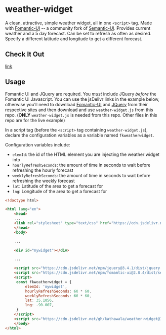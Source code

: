 # weather-widget

A clean, attractive, simple weather widget, all in one `<script>` tag.
Made with [Fomantic-UI](https://github.com/fomantic/Fomantic-UI)
-- a community fork of [Semantic-UI](https://github.com/Semantic-Org/Semantic-UI).
Provides current weather and a 5 day forecast. Can be set to refresh as often as
desired. Specify a different latitude and longitude to get a different forecast.

## Check It Out

[link]()

## Usage

Fomantic UI and JQuery are required. You *must* include JQuery *before*
the Fomantic UI Javascript. You can use the jsDelivr links in the example below,
otherwise you'll need to download [Fomantic-UI](https://github.com/fomantic/Fomantic-UI)
and [JQuery](https://jquery.com/) from their respective sites and then
download and use `weather-widget.js` from this repo. (**ONLY** `weather-widget.js`
is needed from this repo. Other files in this repo are for the live example)

In a script tag (before the `<script>` tag containing `weather-widget.js`),
declare the configuration variables as a variable named `fkweatherwidget`.

Configuration variables include:
* `elemId`: the id of the HTML element you are injecting the weather widget into
* `hourlyRefreshSeconds`: the amount of time in seconds to wait before refreshing the hourly forecast
* `weeklyRefreshSeconds`: the amount of time in seconds to wait before refreshing the weekly forecast
* `lat`: Latitude of the area to get a forecast for
* `lng`: Longitude of the area to get a forecast for

```html
<!doctype html>

<html lang="en">
    <head>
	...
	<link rel="stylesheet" type="text/css" href="https://cdn.jsdelivr.net/npm/fomantic-ui@2.8.4/dist/semantic.min.css">
    </head>
    <body>

	...

	<div id="mywidget"></div>

	...

	<script src="https://cdn.jsdelivr.net/npm/jquery@3.4.1/dist/jquery.min.js"></script>
	<script src="https://cdn.jsdelivr.net/npm/fomantic-ui@2.8.4/dist/semantic.min.js"></script>
	<script>
	 const fkweatherwidget = {
	     elemId: 'mywidget',
	     hourlyRefreshSeconds: 60 * 60,
	     weeklyRefreshSeconds: 60 * 60,
	     lat: 35.1056,
	     lng: -90.007,
	 }
	</script>
	<script src="https://cdn.jsdelivr.net/gh/kathawala/weather-widget@1.0.0/weather-widget.min.js"></script>
    </body>
</html>
```
